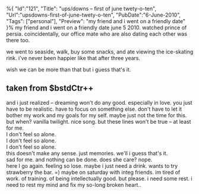 %{
    "Id":"121",
	"Title": "ups/downs – first of june twety-o-ten",
    "Url":"upsdowns-first-of-june-twety-o-ten",
    "PubDate":"6-June-2010",
	"Tags": ["personal"],
	"Preview": "my friend and i went on a friendly date"
}%
my friend and i went on a friendly date june 5 2010. watched prince of persia. coincidentally, our office mate who are also dating each other was there too.

we went to seaside, walk, buy some snacks, and ate viewing the ice-skating rink. i've never been happier like that after three years.

wish we can be more than that but i guess that's it.


taken from $bstdCtr++
---
and i just realized – dreaming won't do any good. especially in love. you just have to be realistic. have to focus on something else. don't have to let it bother my work and my goals for my self. maybe just not the time for this. but when?
vanilla twilight. nice song. but these lines won't be true – at least for me.<br/>
I don't feel so alone.<br/>
I don't feel so alone.<br/>
I don't feel so alone.<br/>
this doesn't make any sense. just memories. we'll i guess that's it.<br/>
sad for me. and nothing can be done. does she care? nope.<br/>
here I go again. feeling so lose. maybe i just need a drink. wants to try strawberry the bar. =) maybe on saturday with integ friends.
im tired of work. of training. of being intellectually good. but please. i need some rest. i need to rest my mind and fix my so-long broken heart..